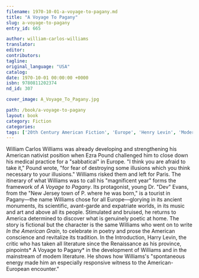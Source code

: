 ```yaml
---
filename: 1970-10-01-a-voyage-to-pagany.md
title: "A Voyage To Pagany"
slug: a-voyage-to-pagany
entry_id: 665

author: william-carlos-williams
translator: 
editor: 
contributors: 
tagline: 
original_language: "USA"
catalog: 
date: 1970-10-01 00:00:00 +0000 
isbn: 9780811202374
nd_id: 307

cover_image: A_Voyage_To_Pagany.jpg

path: /book/a-voyage-to-pagany
layout: book
category: Fiction
categories: 
tags: ['20th Century American Fiction', 'Europe', 'Henry Levin', 'Modernism']
---
```

William Carlos Williams was already developing and strengthening his American nativist position when Ezra Pound challenged him to close down his medical practice for a "sabbatical" in Europe. "I think you are afraid to take it," Pound wrote, "for fear of destroying some illusions which you think necessary to your illusions." Williams risked them and left for Paris. The itinerary of what Williams was to call his "magnificent year" forms the framework of *A Voyage to Pagany*. Its protagonist, young Dr. "Dev" Evans, from the "New Jersey town of P. where he was born," is a tourist in Pagany––the name Williams chose for all Europe––glorying in its ancient monuments, its scientific, avant-garde and expatriate worlds, in its music and art and above all its people. Stimulated and bruised, he returns to America determined to discover what is genuinely poetic at home. The story is fictional but the character is the same Williams who went on to write *In the American Grain*, to celebrate in poetry and prose the American conscience and revitalize its tradition. In the Introduction, Harry Levin, the critic who has taken all literature since the Renaissance as his province, pinpoints* A Voyage to Pagany* in the development of Williams and in the mainstream of modem literature. He shows how Williams's "spontaneous energy made him an especially responsive witness to the American-European encounter."





